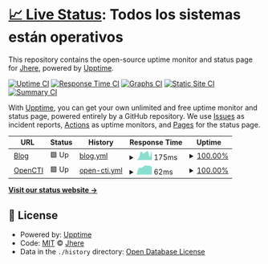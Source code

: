 # [📈 Live Status](https://jhere.io): <!--live status--> **Todos los sistemas están operativos**

This repository contains the open-source uptime monitor and status page for [Jhere](jhere.io), powered by [Upptime](https://github.com/upptime/upptime).

[![Uptime CI](https://github.com/jheeree/uptime/workflows/Uptime%20CI/badge.svg)](https://github.com/jheeree/uptime/actions?query=workflow%3A%22Uptime+CI%22)
[![Response Time CI](https://github.com/jheeree/uptime/workflows/Response%20Time%20CI/badge.svg)](https://github.com/jheeree/uptime/actions?query=workflow%3A%22Response+Time+CI%22)
[![Graphs CI](https://github.com/jheeree/uptime/workflows/Graphs%20CI/badge.svg)](https://github.com/jheeree/uptime/actions?query=workflow%3A%22Graphs+CI%22)
[![Static Site CI](https://github.com/jheeree/uptime/workflows/Static%20Site%20CI/badge.svg)](https://github.com/jheeree/uptime/actions?query=workflow%3A%22Static+Site+CI%22)
[![Summary CI](https://github.com/jheeree/uptime/workflows/Summary%20CI/badge.svg)](https://github.com/jheeree/uptime/actions?query=workflow%3A%22Summary+CI%22)

With [Upptime](https://upptime.js.org), you can get your own unlimited and free uptime monitor and status page, powered entirely by a GitHub repository. We use [Issues](https://github.com/jheeree/uptime/issues) as incident reports, [Actions](https://github.com/jheeree/uptime/actions) as uptime monitors, and [Pages](https://jhere.io) for the status page.

<!--start: status pages-->
<!-- This summary is generated by Upptime (https://github.com/upptime/upptime) -->
<!-- Do not edit this manually, your changes will be overwritten -->
<!-- prettier-ignore -->
| URL | Status | History | Response Time | Uptime |
| --- | ------ | ------- | ------------- | ------ |
| <img alt="" src="https://icons.duckduckgo.com/ip3/jhere.io.ico" height="13"> [Blog](https://jhere.io) | 🟩 Up | [blog.yml](https://github.com/jheeree/uptime/commits/HEAD/history/blog.yml) | <details><summary><img alt="Response time graph" src="./graphs/blog/response-time-week.png" height="20"> 175ms</summary><br><a href="https://status.jhere.io/history/blog"><img alt="Response time 118" src="https://img.shields.io/endpoint?url=https%3A%2F%2Fraw.githubusercontent.com%2Fjheeree%2Fuptime%2FHEAD%2Fapi%2Fblog%2Fresponse-time.json"></a><br><a href="https://status.jhere.io/history/blog"><img alt="24-hour response time 154" src="https://img.shields.io/endpoint?url=https%3A%2F%2Fraw.githubusercontent.com%2Fjheeree%2Fuptime%2FHEAD%2Fapi%2Fblog%2Fresponse-time-day.json"></a><br><a href="https://status.jhere.io/history/blog"><img alt="7-day response time 175" src="https://img.shields.io/endpoint?url=https%3A%2F%2Fraw.githubusercontent.com%2Fjheeree%2Fuptime%2FHEAD%2Fapi%2Fblog%2Fresponse-time-week.json"></a><br><a href="https://status.jhere.io/history/blog"><img alt="30-day response time 147" src="https://img.shields.io/endpoint?url=https%3A%2F%2Fraw.githubusercontent.com%2Fjheeree%2Fuptime%2FHEAD%2Fapi%2Fblog%2Fresponse-time-month.json"></a><br><a href="https://status.jhere.io/history/blog"><img alt="1-year response time 118" src="https://img.shields.io/endpoint?url=https%3A%2F%2Fraw.githubusercontent.com%2Fjheeree%2Fuptime%2FHEAD%2Fapi%2Fblog%2Fresponse-time-year.json"></a></details> | <details><summary><a href="https://status.jhere.io/history/blog">100.00%</a></summary><a href="https://status.jhere.io/history/blog"><img alt="All-time uptime 100.00%" src="https://img.shields.io/endpoint?url=https%3A%2F%2Fraw.githubusercontent.com%2Fjheeree%2Fuptime%2FHEAD%2Fapi%2Fblog%2Fuptime.json"></a><br><a href="https://status.jhere.io/history/blog"><img alt="24-hour uptime 100.00%" src="https://img.shields.io/endpoint?url=https%3A%2F%2Fraw.githubusercontent.com%2Fjheeree%2Fuptime%2FHEAD%2Fapi%2Fblog%2Fuptime-day.json"></a><br><a href="https://status.jhere.io/history/blog"><img alt="7-day uptime 100.00%" src="https://img.shields.io/endpoint?url=https%3A%2F%2Fraw.githubusercontent.com%2Fjheeree%2Fuptime%2FHEAD%2Fapi%2Fblog%2Fuptime-week.json"></a><br><a href="https://status.jhere.io/history/blog"><img alt="30-day uptime 100.00%" src="https://img.shields.io/endpoint?url=https%3A%2F%2Fraw.githubusercontent.com%2Fjheeree%2Fuptime%2FHEAD%2Fapi%2Fblog%2Fuptime-month.json"></a><br><a href="https://status.jhere.io/history/blog"><img alt="1-year uptime 100.00%" src="https://img.shields.io/endpoint?url=https%3A%2F%2Fraw.githubusercontent.com%2Fjheeree%2Fuptime%2FHEAD%2Fapi%2Fblog%2Fuptime-year.json"></a></details>
| <img alt="" src="https://icons.duckduckgo.com/ip3/opencti.jhere.tech.ico" height="13"> [OpenCTI](https://opencti.jhere.tech) | 🟩 Up | [open-cti.yml](https://github.com/jheeree/uptime/commits/HEAD/history/open-cti.yml) | <details><summary><img alt="Response time graph" src="./graphs/open-cti/response-time-week.png" height="20"> 62ms</summary><br><a href="https://status.jhere.io/history/open-cti"><img alt="Response time 105" src="https://img.shields.io/endpoint?url=https%3A%2F%2Fraw.githubusercontent.com%2Fjheeree%2Fuptime%2FHEAD%2Fapi%2Fopen-cti%2Fresponse-time.json"></a><br><a href="https://status.jhere.io/history/open-cti"><img alt="24-hour response time 55" src="https://img.shields.io/endpoint?url=https%3A%2F%2Fraw.githubusercontent.com%2Fjheeree%2Fuptime%2FHEAD%2Fapi%2Fopen-cti%2Fresponse-time-day.json"></a><br><a href="https://status.jhere.io/history/open-cti"><img alt="7-day response time 62" src="https://img.shields.io/endpoint?url=https%3A%2F%2Fraw.githubusercontent.com%2Fjheeree%2Fuptime%2FHEAD%2Fapi%2Fopen-cti%2Fresponse-time-week.json"></a><br><a href="https://status.jhere.io/history/open-cti"><img alt="30-day response time 68" src="https://img.shields.io/endpoint?url=https%3A%2F%2Fraw.githubusercontent.com%2Fjheeree%2Fuptime%2FHEAD%2Fapi%2Fopen-cti%2Fresponse-time-month.json"></a><br><a href="https://status.jhere.io/history/open-cti"><img alt="1-year response time 105" src="https://img.shields.io/endpoint?url=https%3A%2F%2Fraw.githubusercontent.com%2Fjheeree%2Fuptime%2FHEAD%2Fapi%2Fopen-cti%2Fresponse-time-year.json"></a></details> | <details><summary><a href="https://status.jhere.io/history/open-cti">100.00%</a></summary><a href="https://status.jhere.io/history/open-cti"><img alt="All-time uptime 100.00%" src="https://img.shields.io/endpoint?url=https%3A%2F%2Fraw.githubusercontent.com%2Fjheeree%2Fuptime%2FHEAD%2Fapi%2Fopen-cti%2Fuptime.json"></a><br><a href="https://status.jhere.io/history/open-cti"><img alt="24-hour uptime 100.00%" src="https://img.shields.io/endpoint?url=https%3A%2F%2Fraw.githubusercontent.com%2Fjheeree%2Fuptime%2FHEAD%2Fapi%2Fopen-cti%2Fuptime-day.json"></a><br><a href="https://status.jhere.io/history/open-cti"><img alt="7-day uptime 100.00%" src="https://img.shields.io/endpoint?url=https%3A%2F%2Fraw.githubusercontent.com%2Fjheeree%2Fuptime%2FHEAD%2Fapi%2Fopen-cti%2Fuptime-week.json"></a><br><a href="https://status.jhere.io/history/open-cti"><img alt="30-day uptime 100.00%" src="https://img.shields.io/endpoint?url=https%3A%2F%2Fraw.githubusercontent.com%2Fjheeree%2Fuptime%2FHEAD%2Fapi%2Fopen-cti%2Fuptime-month.json"></a><br><a href="https://status.jhere.io/history/open-cti"><img alt="1-year uptime 100.00%" src="https://img.shields.io/endpoint?url=https%3A%2F%2Fraw.githubusercontent.com%2Fjheeree%2Fuptime%2FHEAD%2Fapi%2Fopen-cti%2Fuptime-year.json"></a></details>

<!--end: status pages-->

[**Visit our status website →**](https://jhere.io)

## 📄 License

- Powered by: [Upptime](https://github.com/upptime/upptime)
- Code: [MIT](./LICENSE) © [Jhere](jhere.io)
- Data in the `./history` directory: [Open Database License](https://opendatacommons.org/licenses/odbl/1-0/)
